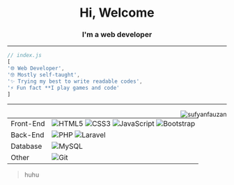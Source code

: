 <h1 align="center">Hi, Welcome</h1>
<h3 align="center">I'm a web developer</h3>
<hr>

```javascript
// index.js
[
'🌐 Web Developer',
'🤓 Mostly self-taught',
'✨ Trying my best to write readable codes',
'⚡ Fun fact **I play games and code'
]
```
<hr>

<p><img align="right"
		src="https://github-readme-stats.vercel.app/api/top-langs?username=sufyanfauzan&show_icons=true&theme=dark&locale=en&layout=compact"
		alt="sufyanfauzan" /></p>

<table>
	<tr>
		<td>Front-End</td>
		<td>
			<img alt="HTML5" src="https://img.shields.io/badge/HTML5-E34F26.svg?style=flat&logo=HTML5&logoColor=white">
			<img alt="CSS3" src="https://img.shields.io/badge/CSS3-1572B6.svg?style=flat&logo=CSS3&logoColor=white">
			<img alt="JavaScript"
				src="https://img.shields.io/badge/JavaScript-F7DF1E.svg?style=flat&logo=JavaScript&logoColor=black">
			<img alt="Bootstrap"
				src="https://img.shields.io/badge/Bootstrap-7952B3.svg?style=flat&logo=Bootstrap&logoColor=white">
		</td>
	</tr>
	<tr>
		<td>Back-End</td>
		<td>
			<img alt="PHP" src="https://img.shields.io/badge/PHP-777BB4.svg?style=flat&logo=PHP&logoColor=white">
			<img alt="Laravel" src="https://img.shields.io/badge/Laravel-FF2D20.svg?style=flat&logo=Laravel&logoColor=white">
		</td>
	</tr>
	<tr>
		<td>Database</td>
		<td>
			<img alt="MySQL" src="https://img.shields.io/badge/MySQL-4479A1.svg?style=flat&logo=MySQL&logoColor=white">
		</td>
	</tr>
	<tr>
		<td>Other</td>
		<td>
			<img alt="Git" src="https://img.shields.io/badge/Git-F05032.svg?style=flat&logo=Git&logoColor=white">
		</td>
	</tr>
</table>


> huhu
